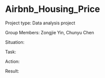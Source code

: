 # Airbnb_Housing_Price

Project type: Data analysis project

Group Members: Zongjie Yin, Chunyu Chen

Situation: 

Task: 

Action: 

Result: 
